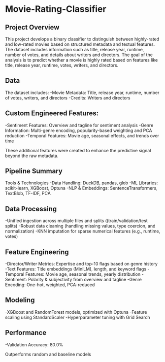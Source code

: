 # Movie-Rating-Classifier

## Project Overview
This project develops a binary classifier to distinguish between highly-rated and low-rated movies based on structured metadata and textual features. The dataset includes information such as title, release year, runtime, number of votes, and details about writers and directors. The goal of the analysis is to predict whether a movie is highly rated based on features like title, release year, runtime, votes, writers, and directors.

## Data
The dataset includes:
-Movie Metadata: Title, release year, runtime, number of votes, writers, and directors
-Credits: Writers and directors

## Custom Engineered Features:
-Sentiment Features: Overview and tagline for sentiment analysis
-Genre Information: Multi-genre encoding, popularity-based weighting and PCA reduction
-Temporal Features: Movie age, seasonal effects, and trends over time

These additional features were created to enhance the predictive signal beyond the raw metadata.

## Pipeline Summary
Tools & Technologies
-Data Handling: DuckDB, pandas, glob
-ML Libraries: scikit-learn, XGBoost, Optuna
-NLP & Embeddings: SentenceTransformers, TextBlob, TF-IDF, PCA

## Data Processing
-Unified ingestion across multiple files and splits ((train/validation/test splits)
-Robust data cleaning (handling missing values, type coercion, and normalization)
-KNN imputation for sparse numerical features (e.g., runtime, votes)

## Feature Engineering
-Director/Writer Metrics: Expertise and top-10 flags based on genre history
-Text Features: Title embeddings (MiniLM), length, and keyword flags
-Temporal Features: Movie age, seasonal trends, yearly distribution
-Sentiment: Polarity & subjectivity from overview and tagline
-Genre Encoding: One-hot, weighted, PCA-reduced

## Modeling
-XGBoost and RandomForest models, optimized with Optuna
-Feature scaling using StandardScaler
-Hyperparameter tuning with Grid Search

## Performance
-Validation Accuracy: 80.0%

Outperforms random and baseline models
